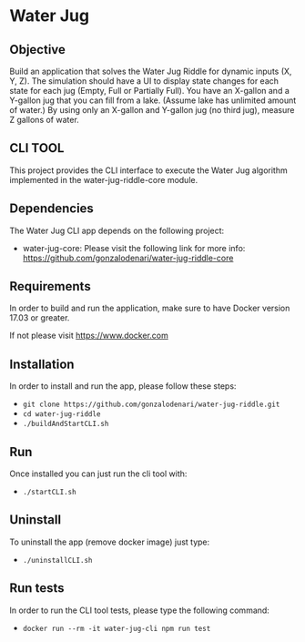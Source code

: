 # Water Jug

## Objective
Build an application that solves the Water Jug Riddle for dynamic inputs (X, Y, Z). The simulation
should have a UI to display state changes for each state for each jug (Empty, Full or Partially Full).
You have an X-gallon and a Y-gallon jug that you can fill from a lake. (Assume lake has unlimited
amount of water.) By using only an X-gallon and Y-gallon jug (no third jug), measure Z gallons of
water.

## CLI TOOL
This project provides the CLI interface to execute the Water Jug algorithm implemented in the water-jug-riddle-core module. 

## Dependencies
The Water Jug CLI app depends on the following project:
- water-jug-core: Please visit the following link for more info: https://github.com/gonzalodenari/water-jug-riddle-core

## Requirements
In order to build and run the application, make sure to have Docker version 17.03 or greater.

If not please visit https://www.docker.com

## Installation

In order to install and run the app, please follow these steps:
- `git clone https://github.com/gonzalodenari/water-jug-riddle.git`
- `cd water-jug-riddle`
- `./buildAndStartCLI.sh`

## Run
Once installed you can just run the cli tool with:
- `./startCLI.sh`

## Uninstall
To uninstall the app (remove docker image) just type:
- `./uninstallCLI.sh`

## Run tests
In order to run the CLI tool tests, please type the following command:
- `docker run --rm -it water-jug-cli npm run test`